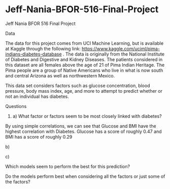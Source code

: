 # Jeff-Nania-BFOR-516-Final-Project

Jeff Nania
BFOR 516
Final Project 



Data

The data for this project comes from UCI Machine Learning, but is available at Kaggle through the 
following link: https://www.kaggle.com/uciml/pima-indians-diabetes-database . The data is originally from
the National Institute of Diabetes and Digestive and Kidney Diseases. The patients considered in this dataset 
are all females above the age of 21 of Pima Indian Heritage. The Pima people are a group of Native Americans
who live in what is now south and central Arizona as well as northwestern Mexico. 

This data set considers factors such as glucose concentration, blood pressure, body mass index, age, and more 
to attempt to predict whether or not an individual has diabetes.  



Questions

1) a) What factor or factors seem to be most closely linked with diabetes?

By using simple correlations, we can see that Glucose and BMI have the highest correlation with Diabetes.
Glucose has a score of roughly 0.47 and BMI has a score of roughly 0.29

   b) 

   c)


Which models seem to perform the best for this prediction?


Do the models perform best when considering all the factors or just some of the factors?
